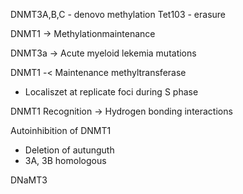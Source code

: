 DNMT3A,B,C - denovo methylation
Tet103 - erasure

DNMT1 -> Methylationmaintenance


DNMT3a -> Acute myeloid lekemia mutations


DNMT1 -< Maintenance methyltransferase
- Localiszet at replicate foci during S phase

DNMT1 Recognition -> Hydrogen bonding interactions


Autoinhibition of DNMT1 
- Deletion of autunguth
- 3A, 3B homologous


DNaMT3 

